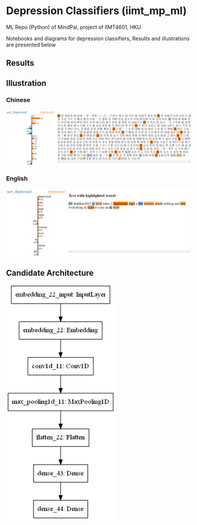 # Depression Classifiers (iimt_mp_ml)
ML Repo (Python) of MindPal, project of IIMT4601, HKU

Notebooks and diagrams for depression classifiers, Results and illustrations are presented below

## Results 

## Illustration
### Chinese
![Chinese illustration](chinIllustration.png)
### English
![Chinese illustration](engIllustration.png)
## Candidate Architecture
![Candidate Architecture](cnnModel.png)
